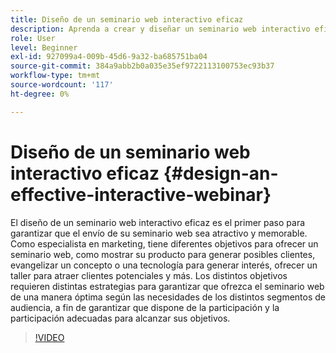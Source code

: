 ```yaml
---
title: Diseño de un seminario web interactivo eficaz
description: Aprenda a crear y diseñar un seminario web interactivo eficaz
role: User
level: Beginner
exl-id: 927099a4-009b-45d6-9a32-ba685751ba04
source-git-commit: 384a9abb2b0a035e35ef9722113100753ec93b37
workflow-type: tm+mt
source-wordcount: '117'
ht-degree: 0%

---
```


# Diseño de un seminario web interactivo eficaz {#design-an-effective-interactive-webinar}

El diseño de un seminario web interactivo eficaz es el primer paso para garantizar que el envío de su seminario web sea atractivo y memorable. Como especialista en marketing, tiene diferentes objetivos para ofrecer un seminario web, como mostrar su producto para generar posibles clientes, evangelizar un concepto o una tecnología para generar interés, ofrecer un taller para atraer clientes potenciales y más. Los distintos objetivos requieren distintas estrategias para garantizar que ofrezca el seminario web de una manera óptima según las necesidades de los distintos segmentos de audiencia, a fin de garantizar que dispone de la participación y la participación adecuadas para alcanzar sus objetivos.

>[!VIDEO](https://video.tv.adobe.com/v/3418602?q=9)
